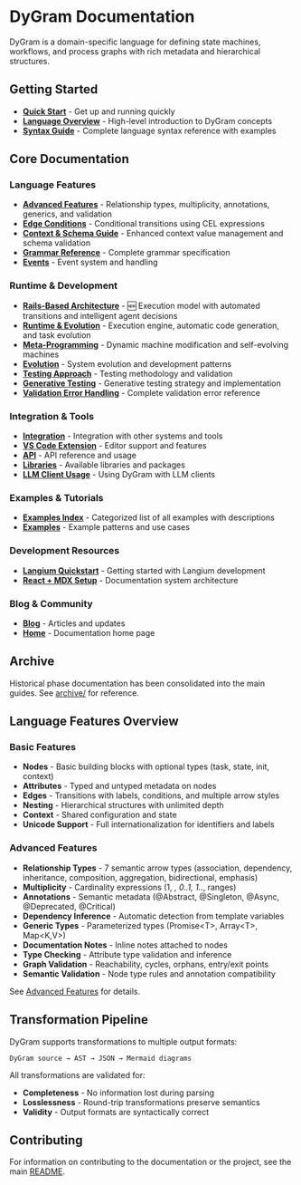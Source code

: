 # DyGram Documentation

DyGram is a domain-specific language for defining state machines, workflows, and process graphs with rich metadata and hierarchical structures.

## Getting Started

- **[Quick Start](QuickStart.mdx)** - Get up and running quickly
- **[Language Overview](LanguageOverview.mdx)** - High-level introduction to DyGram concepts
- **[Syntax Guide](SyntaxGuide.mdx)** - Complete language syntax reference with examples

## Core Documentation

### Language Features
- **[Advanced Features](AdvancedFeatures.mdx)** - Relationship types, multiplicity, annotations, generics, and validation
- **[Edge Conditions](EdgeConditions.mdx)** - Conditional transitions using CEL expressions
- **[Context & Schema Guide](ContextAndSchemaGuide.mdx)** - Enhanced context value management and schema validation
- **[Grammar Reference](GrammarReference.mdx)** - Complete grammar specification
- **[Events](Events.mdx)** - Event system and handling

### Runtime & Development
- **[Rails-Based Architecture](RailsBasedArchitecture.mdx)** - 🆕 Execution model with automated transitions and intelligent agent decisions
- **[Runtime & Evolution](RuntimeAndEvolution.mdx)** - Execution engine, automatic code generation, and task evolution
- **[Meta-Programming](MetaProgramming.mdx)** - Dynamic machine modification and self-evolving machines
- **[Evolution](Evolution.mdx)** - System evolution and development patterns
- **[Testing Approach](TestingApproach.mdx)** - Testing methodology and validation
- **[Generative Testing](GenerativeTesting.mdx)** - Generative testing strategy and implementation
- **[Validation Error Handling](ValidationErrorHandling.mdx)** - Complete validation error reference

### Integration & Tools
- **[Integration](Integration.mdx)** - Integration with other systems and tools
- **[VS Code Extension](VscodeExtension.mdx)** - Editor support and features
- **[API](Api.mdx)** - API reference and usage
- **[Libraries](Libraries.mdx)** - Available libraries and packages
- **[LLM Client Usage](LlmClientUsage.mdx)** - Using DyGram with LLM clients

### Examples & Tutorials
- **[Examples Index](ExamplesIndex.mdx)** - Categorized list of all examples with descriptions
- **[Examples](Examples.mdx)** - Example patterns and use cases

### Development Resources
- **[Langium Quickstart](LangiumQuickstart.mdx)** - Getting started with Langium development
- **[React + MDX Setup](ReactMdxSetup.mdx)** - Documentation system architecture

### Blog & Community
- **[Blog](Blog.mdx)** - Articles and updates
- **[Home](Index.mdx)** - Documentation home page

## Archive

Historical phase documentation has been consolidated into the main guides. See [archive/](archive/) for reference.

## Language Features Overview

### Basic Features
- **Nodes** - Basic building blocks with optional types (task, state, init, context)
- **Attributes** - Typed and untyped metadata on nodes
- **Edges** - Transitions with labels, conditions, and multiple arrow styles
- **Nesting** - Hierarchical structures with unlimited depth
- **Context** - Shared configuration and state
- **Unicode Support** - Full internationalization for identifiers and labels

### Advanced Features
- **Relationship Types** - 7 semantic arrow types (association, dependency, inheritance, composition, aggregation, bidirectional, emphasis)
- **Multiplicity** - Cardinality expressions (1, *, 0..1, 1..*, ranges)
- **Annotations** - Semantic metadata (@Abstract, @Singleton, @Async, @Deprecated, @Critical)
- **Dependency Inference** - Automatic detection from template variables
- **Generic Types** - Parameterized types (Promise\<T\>, Array\<T\>, Map\<K,V\>)
- **Documentation Notes** - Inline notes attached to nodes
- **Type Checking** - Attribute type validation and inference
- **Graph Validation** - Reachability, cycles, orphans, entry/exit points
- **Semantic Validation** - Node type rules and annotation compatibility

See [Advanced Features](AdvancedFeatures.mdx) for details.

## Transformation Pipeline

DyGram supports transformations to multiple output formats:
```
DyGram source → AST → JSON → Mermaid diagrams
```

All transformations are validated for:
- **Completeness** - No information lost during parsing
- **Losslessness** - Round-trip transformations preserve semantics
- **Validity** - Output formats are syntactically correct

## Contributing

For information on contributing to the documentation or the project, see the main [README](../README.md).
